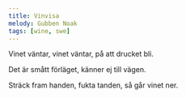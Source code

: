 ```yaml
---
title: Vinvisa
melody: Gubben Noak
tags: [wine, swe]
---
```


Vinet väntar, vinet väntar,
på att drucket bli.

Det är smått förläget,
känner ej till vägen.

Sträck fram handen,
fukta tanden,
så går vinet ner.

